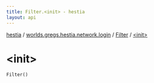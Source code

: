 ```yaml
---
title: Filter.<init> - hestia
layout: api
---
```


<div class='api-docs-breadcrumbs'><a href="../../index.html">hestia</a> / <a href="../index.html">worlds.gregs.hestia.network.login</a> / <a href="index.html">Filter</a> / <a href="./-init-.html">&lt;init&gt;</a></div>

# &lt;init&gt;

<div class="signature"><code><span class="identifier">Filter</span><span class="symbol">(</span><span class="symbol">)</span></code></div>
